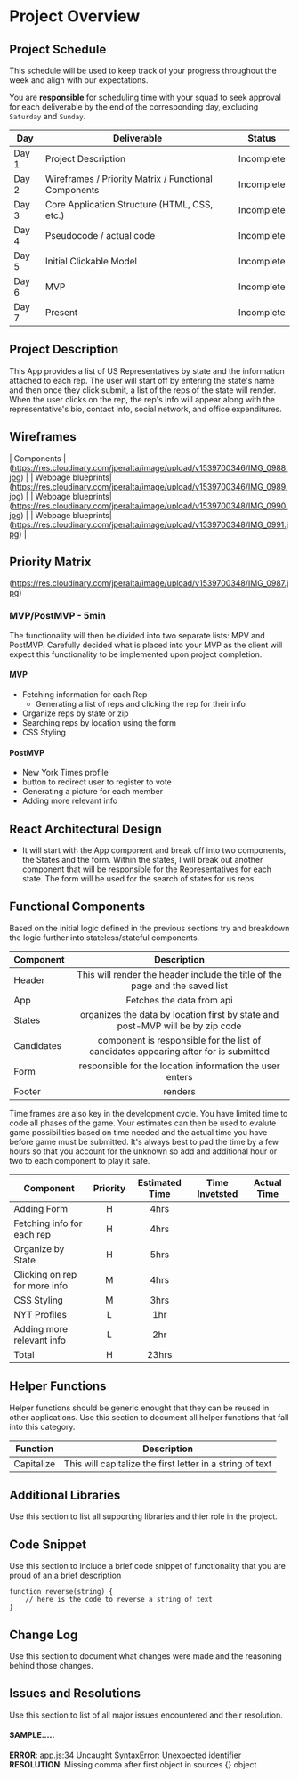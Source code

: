 # Project Overview

## Project Schedule

This schedule will be used to keep track of your progress throughout the week and align with our expectations.  

You are **responsible** for scheduling time with your squad to seek approval for each deliverable by the end of the corresponding day, excluding `Saturday` and `Sunday`.

|  Day | Deliverable | Status
|---|---| ---|
|Day 1| Project Description | Incomplete
|Day 2| Wireframes / Priority Matrix / Functional Components | Incomplete
|Day 3| Core Application Structure (HTML, CSS, etc.) | Incomplete
|Day 4| Pseudocode / actual code | Incomplete
|Day 5| Initial Clickable Model  | Incomplete
|Day 6| MVP | Incomplete
|Day 7| Present | Incomplete


## Project Description

This App provides a list of US Representatives by state and the information attached to each rep.
The user will start off by entering the state's name and then once they click submit, 
a list of the reps of the state will render. When the user clicks on the rep, the rep's info will appear along with the representative's bio, contact info, social network, and office expenditures. 

## Wireframes

| Components | (https://res.cloudinary.com/jperalta/image/upload/v1539700346/IMG_0988.jpg) | 
| Webpage blueprints| (https://res.cloudinary.com/jperalta/image/upload/v1539700346/IMG_0989.jpg) |
| Webpage blueprints| (https://res.cloudinary.com/jperalta/image/upload/v1539700348/IMG_0990.jpg) |
| Webpage blueprints| (https://res.cloudinary.com/jperalta/image/upload/v1539700348/IMG_0991.jpg) |


## Priority Matrix

(https://res.cloudinary.com/jperalta/image/upload/v1539700348/IMG_0987.jpg)

### MVP/PostMVP - 5min

The functionality will then be divided into two separate lists: MPV and PostMVP.  Carefully decided what is placed into your MVP as the client will expect this functionality to be implemented upon project completion.  

#### MVP 

- Fetching information for each Rep 
    - Generating a list of reps and clicking the rep for their info 
- Organize reps by state or zip
- Searching reps by location using the form 
- CSS Styling

#### PostMVP 
- New York Times profile
- button to redirect user to register to vote
- Generating a picture for each member
- Adding more relevant info

## React Architectural Design

- It will start with the App component and break off into two components, the States and the form.  Within the states, I will break out another component that will be responsible for the Representatives for each state.  The form will be used for the search of states for us reps.

## Functional Components

Based on the initial logic defined in the previous sections try and breakdown the logic further into stateless/stateful components. 

| Component | Description | 
| --- | :---: |  
| Header | This will render the header include the title of the page and the saved list |
| App | Fetches the data from api |  
| States | organizes the data by location first by state and post-MVP will be by zip code|  
| Candidates | component is responsible for the list of candidates appearing after for is submitted |  
| Form | responsible for the location information the user enters |  
| Footer | renders  | 


Time frames are also key in the development cycle.  You have limited time to code all phases of the game.  Your estimates can then be used to evalute game possibilities based on time needed and the actual time you have before game must be submitted. It's always best to pad the time by a few hours so that you account for the unknown so add and additional hour or two to each component to play it safe.

| Component | Priority | Estimated Time | Time Invetsted | Actual Time |
| --- | :---: |  :---: | :---: | :---: |
| Adding Form | H | 4hrs|  |  |
| Fetching info for each rep | H | 4hrs|  |  |
| Organize by State | H | 5hrs  |  |  |
| Clicking on rep for more info | M |  4hrs |  |  |
| CSS Styling | M | 3hrs  |  |  |
| NYT Profiles | L | 1hr |  |  |
| Adding more relevant info | L |  2hr |  |  |
| Total | H | 23hrs |  |  |

## Helper Functions
Helper functions should be generic enought that they can be reused in other applications. Use this section to document all helper functions that fall into this category.

| Function | Description | 
| --- | :---: |  
| Capitalize | This will capitalize the first letter in a string of text | 

## Additional Libraries
 Use this section to list all supporting libraries and thier role in the project. 

## Code Snippet

Use this section to include a brief code snippet of functionality that you are proud of an a brief description  

```
function reverse(string) {
	// here is the code to reverse a string of text
}
```

## Change Log
 Use this section to document what changes were made and the reasoning behind those changes.  

## Issues and Resolutions
 Use this section to list of all major issues encountered and their resolution.

#### SAMPLE.....
**ERROR**: app.js:34 Uncaught SyntaxError: Unexpected identifier                                
**RESOLUTION**: Missing comma after first object in sources {} object
